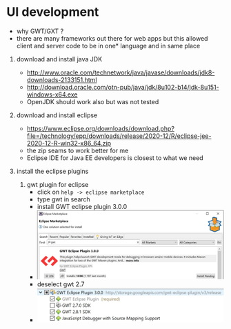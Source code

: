 # UI development

 - why GWT/GXT ?
 - there are many frameworks out there for web apps but this allowed client and server code to be in one* language and in same place

1. download and install java JDK
    - http://www.oracle.com/technetwork/java/javase/downloads/jdk8-downloads-2133151.html
    - http://download.oracle.com/otn-pub/java/jdk/8u102-b14/jdk-8u151-windows-x64.exe
    - OpenJDK should work also but was not tested

2. download and install eclipse
    - https://www.eclipse.org/downloads/download.php?file=/technology/epp/downloads/release/2020-12/R/eclipse-jee-2020-12-R-win32-x86_64.zip
    - the zip seams to work better for me
    - Eclipse IDE for Java EE developers is closest to what we need

3. install the eclipse plugins
    1.  gwt plugin for eclipse
        - click on `help -> eclipse marketplace`
        - type gwt in search
        - install GWT eclipse plugin 3.0.0
        - ![plugin](gwt3-plugin.jpg?raw=true)
        - deselect gwt 2.7
        - ![selection](gwt3-selection.jpg?raw=true)




